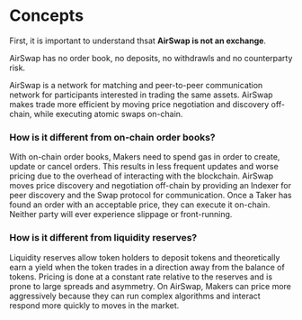 # Concepts

First, it is important to understand thsat **AirSwap is not an exchange**.

AirSwap has no order book, no deposits, no withdrawls and no counterparty risk.

AirSwap is a network for matching and peer-to-peer communication network for participants interested in trading the same assets. AirSwap makes trade more efficient by moving price negotiation and discovery off-chain, while executing atomic swaps on-chain.

### How is it different from on-chain order books?

With on-chain order books, Makers need to spend gas in order to create, update or cancel orders. This results in less frequent updates and worse pricing due to the overhead of interacting with the blockchain. AirSwap moves price discovery and negotiation off-chain by providing an Indexer for peer discovery and the Swap protocol for communication. Once a Taker has found an order with an acceptable price, they can execute it on-chain. Neither party will ever experience slippage or front-running.

### How is it different from liquidity reserves?

Liquidity reserves allow token holders to deposit tokens and theoretically earn a yield when the token trades in a direction away from the balance of tokens. Pricing is done at a constant rate relative to the reserves and is prone to large spreads and asymmetry. On AirSwap, Makers can price more aggressively because they can run complex algorithms and interact respond more quickly to moves in the market.